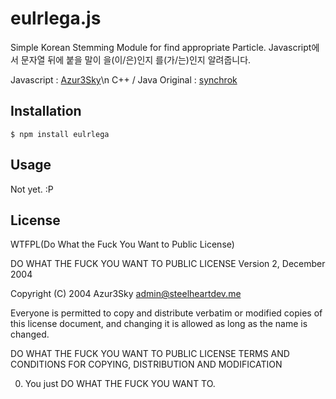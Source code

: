 # eulrlega.js

Simple Korean Stemming Module for find appropriate Particle.
Javascript에서 문자열 뒤에 붙을 말이 을(이/은)인지 를(가/는)인지 알려줍니다.

Javascript : [Azur3Sky](http://github.com/Azur3Sky)\n
C++ / Java Original : [synchrok](http://github.com/synchrok)

## Installation

    $ npm install eulrlega
    
## Usage
Not yet. :P
    
## License

WTFPL(Do What the Fuck You Want to Public License)

DO WHAT THE FUCK YOU WANT TO PUBLIC LICENSE
Version 2, December 2004

Copyright (C) 2004 Azur3Sky <admin@steelheartdev.me>

Everyone is permitted to copy and distribute verbatim or modified
copies of this license document, and changing it is allowed as long
as the name is changed.

DO WHAT THE FUCK YOU WANT TO PUBLIC LICENSE
TERMS AND CONDITIONS FOR COPYING, DISTRIBUTION AND MODIFICATION

0. You just DO WHAT THE FUCK YOU WANT TO.

